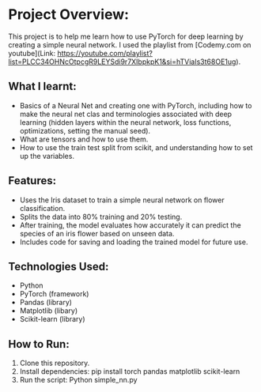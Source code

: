 # Project Overview:

This project is to help me learn how to use PyTorch for deep learning by creating a simple neural network. I used the playlist from [Codemy.com on youtube](Link: https://youtube.com/playlist?list=PLCC34OHNcOtpcgR9LEYSdi9r7XIbpkpK1&si=hTViaIs3t68OE1ug).

## What I learnt: 

- Basics of a Neural Net and creating one with PyTorch, including how to make the neural net clas and terminologies associated with deep learning (hidden layers within the neural network, loss functions, optimizations, setting the manual seed).
- What are tensors and how to use them.
- How to use the train test split from scikit, and understanding how to set up the variables.

## Features: 

- Uses the Iris dataset to train a simple neural network on flower classification. 
- Splits the data into 80% training and 20% testing.
- After training, the model evaluates how accurately it can predict the species of an iris flower based on unseen data.
- Includes code for saving and loading the trained model for future use.

## Technologies Used:

- Python
- PyTorch (framework)
- Pandas (library)
- Matplotlib (libary)
- Scikit-learn (library)

## How to Run:

1. Clone this repository.
2. Install dependencies:
    pip install torch pandas matplotlib scikit-learn
3. Run the script:
    Python simple_nn.py




